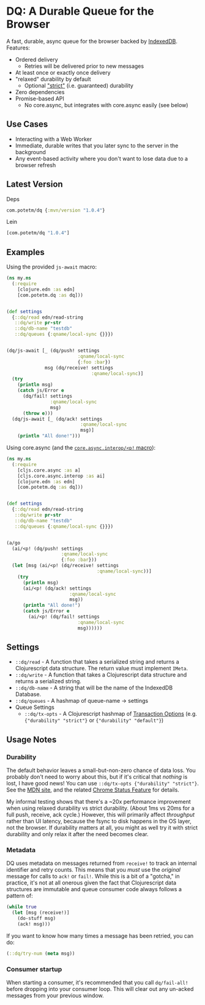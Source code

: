 # DQ: A Durable Queue for the Browser

A fast, durable, async queue for the browser backed by
[IndexedDB](https://developer.mozilla.org/en-US/docs/Web/API/IndexedDB_API).
Features:

* Ordered delivery
    * Retries will be delivered prior to new messages
* At least once or exactly once delivery
* "relaxed" durability by default
    * Optional ["strict"](https://developer.mozilla.org/en-US/docs/Web/API/IDBDatabase/transaction#options) (i.e. guaranteed) durability
* Zero dependencies
* Promise-based API
    * No core.async, but integrates with core.async easily (see below)

## Use Cases

* Interacting with a Web Worker
* Immediate, durable writes that you later sync to the server in the background
* Any event-based activity where you don't want to lose data due to a browser refresh

## Latest Version
Deps
```clj
com.potetm/dq {:mvn/version "1.0.4"}
```

Lein
```clj
[com.potetm/dq "1.0.4"]
```

## Examples

Using the provided `js-await` macro:

```clj
(ns my.ns
  (:require
    [clojure.edn :as edn]
    [com.potetm.dq :as dq]))


(def settings
  {::dq/read edn/read-string
   ::dq/write pr-str
   ::dq/db-name "testdb"
   ::dq/queues {:qname/local-sync {}}})


(dq/js-await [_ (dq/push! settings
                          :qname/local-sync
                          {:foo :bar})
              msg (dq/receive! settings
                               :qname/local-sync)]
  (try
    (println msg)
    (catch js/Error e
      (dq/fail! settings
                :qname/local-sync
                msg)
      (throw e)))
  (dq/js-await [_ (dq/ack! settings
                           :qname/local-sync
                           msg)]
    (println "All done!")))
```


Using core.async (and the [`core.async.interop/<p!` macro](https://clojurescript.org/guides/promise-interop#using-promises-with-core-async)):

```clj
(ns my.ns
  (:require
    [cljs.core.async :as a]
    [cljs.core.async.interop :as ai]
    [clojure.edn :as edn]
    [com.potetm.dq :as dq]))


(def settings
  {::dq/read edn/read-string
   ::dq/write pr-str
   ::dq/db-name "testdb"
   ::dq/queues {:qname/local-sync {}}})


(a/go
  (ai/<p! (dq/push! settings
                    :qname/local-sync
                    {:foo :bar}))
  (let [msg (ai/<p! (dq/receive! settings
                                 :qname/local-sync))]
    (try
      (println msg)
      (ai/<p! (dq/ack! settings
                       :qname/local-sync
                       msg))
      (println "All done!")
      (catch js/Error e
        (ai/<p! (dq/fail! settings
                          :qname/local-sync
                          msg))))))
```

## Settings
* `::dq/read` -  A function that takes a serialized string and returns a Clojurescript data structure. The return value must implement `IMeta`.
* `::dq/write` - A function that takes a Clojurescript data structure and returns a serialized string.
* `::dq/db-name` - A string that will be the name of the IndexedDB Database.
* `::dq/queues` - A hashmap of queue-name -> settings
* Queue Settings
    * `::dq/tx-opts` - A Clojurescript hashmap of [Transaction Options](https://developer.mozilla.org/en-US/docs/Web/API/IDBDatabase/transaction#options) (e.g. `{"durability" "strict"}` or `{"durability" "default"}`)

## Usage Notes
### Durability
The default behavior leaves a small-but-non-zero chance of data loss. You
probably don't need to worry about this, but if it's critical that _nothing_ is
lost, I have good news! You can use `::dq/tx-opts {"durability" "strict"}`. See
the [MDN site](https://developer.mozilla.org/en-US/docs/Web/API/IDBDatabase/transaction#options),
and the related [Chrome Status Feature](https://chromestatus.com/feature/5730701489995776) for details.

My informal testing shows that there's a ~20x performance improvement when using
relaxed durability vs strict durability. (About 1ms vs 20ms for a full push, receive,
ack cycle.) However, this will primarily affect _throughput_ rather than UI
latency, because the fsync to disk happens in the OS layer, not the browser. If
durability matters at all, you might as well try it with strict durability and
only relax it after the need becomes clear.

### Metadata
DQ uses metadata on messages returned from `receive!` to track an internal
identifier and retry counts. This means that you _must_ use the _original_
message for calls to `ack!` or `fail!`. While this is a bit of a "gotcha," in
practice, it's not at all onerous given the fact that Clojurescript data
structures are immutable and queue consumer code always follows a pattern of:

```clj
(while true
  (let [msg (receive!)]
    (do-stuff msg)
    (ack! msg)))
```

If you want to know how many times a message has been retried, you can do:

```clj
(::dq/try-num (meta msg))
```

### Consumer startup
When starting a consumer, it's recommended that you call `dq/fail-all!`
before dropping into your consumer loop. This will clear out any un-acked
messages from your previous window.
